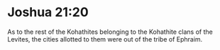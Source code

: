 # Joshua 21:20

As to the rest of the Kohathites belonging to the Kohathite clans of the Levites, the cities allotted to them were out of the tribe of Ephraim.
